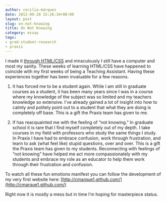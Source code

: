 ```yaml
---
author: cecilia-márquez
date: 2012-09-20 15:26:34+00:00
layout: post
slug: on-not-knowing
title: On Not Knowing
category: essay
tags:
- grad-student-research
- praxis
---
```


I made it [through HTML/CSS](https://praxis.scholarslab.org/topics/html-and-css/) and miraculously I still have a computer and most my sanity. These weeks of learning HTML/CSS have happened to coincide with my first weeks of being a Teaching Assistant. Having these experiences together has been invaluable for a few reasons.

1. It has forced me to be a student again. While I am still in graduate courses as a student, it has been many years since I was in a course where my knowledge of the subject was so limited and my teachers knowledge so extensive. I’ve already gained a lot of insight into how to calmly and politely point out to a student that what they are doing is completely off base. This is a gift the Praxis team has given to me.

2. If has reacquainted me with the feeling of “not knowing.” In graduate school it is rare that I find myself completely out of my depth. I take courses in my field with professors who study the same things I study. In Praxis I have had to embrace confusion, work through frustration, and learn to ask (what feel like) stupid questions, over and over. This is a gift the Praxis team has given to my students. Reconnecting with feelings of “not knowing” have helped me act more compassionately with my students and embrace my role as an educator to help them work through their frustration and confusion.

To watch all these fun emotions manifest you can follow the development of my very first website here: [http://cmarque1.github.com/](http://cmarque1.github.com/)

Right now it is mostly a mess but in time I’m hoping for masterpiece status.
